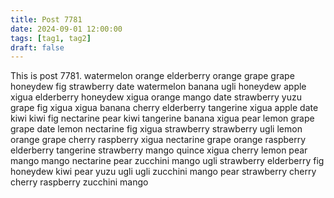 ```yaml
---
title: Post 7781
date: 2024-09-01 12:00:00
tags: [tag1, tag2]
draft: false
---
```

This is post 7781.
watermelon
orange
elderberry
orange
grape
grape
honeydew
fig
strawberry
date
watermelon
banana
ugli
honeydew
apple
xigua
elderberry
honeydew
xigua
orange
mango
date
strawberry
yuzu
grape
fig
xigua
xigua
banana
cherry
elderberry
tangerine
xigua
apple
date
kiwi
kiwi
fig
nectarine
pear
kiwi
tangerine
banana
xigua
pear
lemon
grape
grape
date
lemon
nectarine
fig
xigua
strawberry
strawberry
ugli
lemon
orange
grape
cherry
raspberry
xigua
nectarine
grape
orange
raspberry
elderberry
tangerine
strawberry
mango
quince
xigua
cherry
lemon
pear
mango
mango
nectarine
pear
zucchini
mango
ugli
strawberry
elderberry
fig
honeydew
kiwi
pear
yuzu
ugli
ugli
zucchini
mango
pear
strawberry
cherry
cherry
raspberry
zucchini
mango
